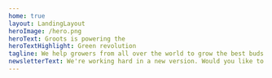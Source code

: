 ```yaml
---
home: true
layout: LandingLayout
heroImage: /hero.png
heroText: Groots is powering the
heroTextHighlight: Green revolution
tagline: We help growers from all over the world to grow the best buds.
newsletterText: We're working hard in a new version. Would you like to stay updated? Subscribe to our newsletter!
---
```

